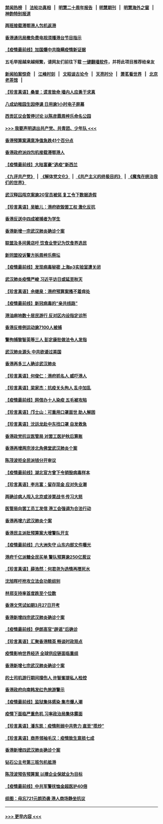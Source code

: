 #### [禁闻热榜](热点新闻.md?=0)  &nbsp;&nbsp;|&nbsp;&nbsp; [法轮功真相](https://github.com/gfw-breaker/truth/blob/master/README.md?=0) &nbsp;&nbsp;|&nbsp;&nbsp; [明慧二十周年报告](https://github.com/gfw-breaker/mh-reports/blob/master/README.md?=0) &nbsp;&nbsp;|&nbsp;&nbsp;[明慧期刊](https://github.com/gfw-breaker/mh-qikan) &nbsp;&nbsp;|&nbsp;&nbsp; [明慧海外之窗](https://github.com/gfw-breaker/mh-news/blob/master/README.md?=0) &nbsp;&nbsp;|&nbsp;&nbsp; [神韵特别报道](https://github.com/gfw-breaker/mh-news/blob/master/shenyun.md?=0)
#### [两班接载滞鄂港人包机返港](../pages/nsc415/n11915855.md?t=03051232) 
#### [香港通讯局撤免费电视须播港台节目指示](../pages/nsc415/n11915831.md?t=03051232) 
#### [【疫情最前线】加国爆中共隐瞒疫情新证据](../pages/nsc415/n11915482.md?t=03051232) 
#### 五毛举报越来越频繁，请网友们前往下载 [一键翻墙软件](https://github.com/gfw-breaker/ssr-accounts)，并将此项目推荐给亲友
#### [新闻拍案惊奇](https://github.com/gfw-breaker/banned-news/blob/master/pages/link4.md) &nbsp;&nbsp;|&nbsp;&nbsp; [江峰时刻](https://github.com/gfw-breaker/banned-news/blob/master/pages/link4.md) &nbsp;&nbsp;|&nbsp;&nbsp; [文昭谈古论今](https://github.com/gfw-breaker/banned-news/blob/master/pages/link4.md) &nbsp;&nbsp;|&nbsp;&nbsp; [天亮时分](https://github.com/gfw-breaker/banned-news/blob/master/pages/link4.md) &nbsp;&nbsp;|&nbsp;&nbsp; [萧茗看世界](https://github.com/gfw-breaker/banned-news/blob/master/pages/link4.md) &nbsp;&nbsp;|&nbsp;&nbsp; [北京老茶馆](https://github.com/gfw-breaker/banned-news/blob/master/pages/link4.md) &nbsp;&nbsp;|&nbsp;&nbsp; 
#### [【珍言真语】桑普：谎言致命 墙内人应勇于求真](../pages/nsc415/n11915169.md?t=03051232) 
#### [八成幼稚园生因停课 日用逾1小时电子屏幕](../pages/nsc415/n11913263.md?t=03051232) 
#### [西贡区议会暂停讨论 以陈彦霖周梓乐命名公园](../pages/nsc415/n11913248.md?t=03051232) 
#### [>>> 我要声明退出共产党、共青团、少年队 <<<](https://github.com/begood0513/goodnews/blob/master/quit/letter.md) 
#### [香港预算案满意净值急跌41个百分点](../pages/nsc415/n11913236.md?t=03051232) 
#### [香港政府派四包机接载滞鄂港人](../pages/nsc415/n11913211.md?t=03051232) 
#### [【疫情最前线】大陆富豪“逃疫”新西兰](../pages/nsc415/n11913160.md?t=03051232) 
#### [《九评共产党》](https://github.com/begood0513/9ping.md/blob/master/README.md) &nbsp;|&nbsp; [《解体党文化》](../../../../jtdwh.md/blob/master/README.md)  &nbsp;|&nbsp; [《共产主义的终极目的》](../../../../gczydzjmd.md/blob/master/README.md) &nbsp;|&nbsp; [《魔鬼在统治我们的世界》](../../../../mgztzwmdsj.md/blob/master/README.md) 
#### [武汉释囚闯京案逾20官员被惩 复工令下数据造假](../pages/nsc415/n11912743.md?t=03051232) 
#### [【珍言真语】吴敏儿：港府欲毁罢工权 激化反抗](../pages/nsc415/n11912457.md?t=03051232) 
#### [香港反送中四成被捕者为学生](../pages/nsc415/n11910730.md?t=03051232) 
#### [香港新增一宗武汉肺炎确诊个案](../pages/nsc415/n11910724.md?t=03051232) 
#### [联盟及多间黄店吁 饮食业登记为饮食界选民](../pages/nsc415/n11910718.md?t=03051232) 
#### [新同盟投诉警方拆周梓乐祭坛](../pages/nsc415/n11910707.md?t=03051232) 
#### [【疫情最前线】发现病毒秘密 上海p3实验室遭关闭](../pages/nsc415/n11910640.md?t=03051232) 
#### [武汉肺炎疫情严峻 习近平访日或延至秋天](../pages/nsc415/n11910570.md?t=03051232) 
#### [【珍言真语】佘继泉：港府预算案搔不着痒处](../pages/nsc415/n11910011.md?t=03051232) 
#### [【疫情最前线】新冠病毒的“亲共线路”](../pages/nsc415/n11907734.md?t=03051232) 
#### [港油麻地数十居民游行 反对区内设指定诊所](../pages/nsc415/n11907900.md?t=03051232) 
#### [香港反修例运动逾7100人被捕](../pages/nsc415/n11907922.md?t=03051232) 
#### [警拘捕黎智英等三人 彭定康批做法令人发指](../pages/nsc415/n11907905.md?t=03051232) 
#### [武汉肺炎源头 中共欲诿过美国](../pages/nsc415/n11907665.md?t=03051232) 
#### [香港再多三人确诊武汉肺炎](../pages/nsc415/n11907846.md?t=03051232) 
#### [【珍言真语】何俊仁：港府抓名人 威吓港人](../pages/nsc415/n11907561.md?t=03051232) 
#### [【珍言真语】梁家杰：抗疫关头拘人 乱中加乱](../pages/nsc415/n11907444.md?t=03051232) 
#### [【疫情最前线】网信办十人染疫 五毛被攻陷](../pages/nsc415/n11903757.md?t=03051232) 
#### [【珍言真语】邝士山：可重用口罩面世 助人解困](../pages/nsc415/n11903875.md?t=03051232) 
#### [【珍言真语】沈运龙赴中东找口罩 自发救急](../pages/nsc415/n11903291.md?t=03051232) 
#### [香港政党抗议医管局 对罢工医护秋后算账](../pages/nsc415/n11901746.md?t=03051232) 
#### [香港再增两宗涉北角佛堂武汉肺炎个案](../pages/nsc415/n11901737.md?t=03051232) 
#### [陈茂波拒全民派钱分开审议](../pages/nsc415/n11901672.md?t=03051232) 
#### [【疫情最前线】湖北官方曾下令销毁病毒样本](../pages/nsc415/n11901518.md?t=03051232) 
#### [【珍言真语】李兆富：留存现金 应对失业潮](../pages/nsc415/n11901448.md?t=03051232) 
#### [两确诊病人闯入北京或涉栗战书 传习大怒](../pages/nsc415/n11901180.md?t=03051232) 
#### [医管局向罢工员工发信 港工会强调为合法行动](../pages/nsc415/n11898870.md?t=03051232) 
#### [香港再增六武汉肺炎个案](../pages/nsc415/n11898843.md?t=03051232) 
#### [香港民主派批预算案大增警队开支](../pages/nsc415/n11898813.md?t=03051232) 
#### [【疫情最前线】六大洲失守 山东内部文件曝光](../pages/nsc415/n11898455.md?t=03051232) 
#### [港府千亿派糖全民买单 警队预算逾250亿惹议](../pages/nsc415/n11898608.md?t=03051232) 
#### [【珍言真语】薛浩然：何君尧为选情再搅死水](../pages/nsc415/n11898269.md?t=03051232) 
#### [沈旭晖吁抢攻立法会功能组别](../pages/nsc415/n11896084.md?t=03051232) 
#### [林郑支持率首度跌至个位数](../pages/nsc415/n11896058.md?t=03051232) 
#### [香港文凭试如期3月27日开考](../pages/nsc415/n11896055.md?t=03051232) 
#### [香港新增四宗武汉肺炎确诊个案](../pages/nsc415/n11896040.md?t=03051232) 
#### [【疫情最前线】伊朗高官“辟谣”后确诊](../pages/nsc415/n11895902.md?t=03051232) 
#### [【珍言真语】汇聚香港精英 畅谈时政观点](../pages/nsc415/n11895733.md?t=03051232) 
#### [疫情影响世界经济 全球供应链面临重组](../pages/nsc415/n11895634.md?t=03051232) 
#### [香港新增七宗武汉肺炎确诊个案](../pages/nsc415/n11893498.md?t=03051232) 
#### [的士司机游行期间撞伤人 许智峯提私人检控](../pages/nsc415/n11893483.md?t=03051232) 
#### [香港政府向南韩发红色旅游警示](../pages/nsc415/n11893398.md?t=03051232) 
#### [【疫情最前线】监狱集体感染 集市爆人潮](../pages/nsc415/n11893181.md?t=03051232) 
#### [疫情下面临严重危机  习率政治局集体露面](../pages/nsc415/n11893305.md?t=03051232) 
#### [【珍言真语】潘东凯：疫情削弱中共势力 直至“揽炒”](../pages/nsc415/n11892866.md?t=03051232) 
#### [【珍言真语】商界领袖毛汉：疫情致生意损七成](../pages/nsc415/n11890348.md?t=03051232) 
#### [香港新增四武汉肺炎确诊个案](../pages/nsc415/n11890610.md?t=03051232) 
#### [钻石公主号第三班包机抵港](../pages/nsc415/n11890645.md?t=03051232) 
#### [陈茂波预告预算案 以撑企业保就业为目标](../pages/nsc415/n11890574.md?t=03051232) 
#### [【疫情最前线】中共军警抚恤金超医护40倍](../pages/nsc415/n11890458.md?t=03051232) 
#### [组图：毋忘721元朗恐袭 港人商场静坐抗议](../pages/nsc415/n11876882.md?t=03051232) 

----
#### [ >>> 更早内容 <<< ](../indexes/nsc415-earlier.md)
